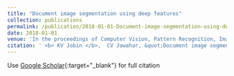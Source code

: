 ```yaml
---
title: "Document image segmentation using deep features"
collection: publications
permalink: /publication/2018-01-01-Document-image-segmentation-using-deep-features
date: 2018-01-01
venue: 'In the proceedings of Computer Vision, Pattern Recognition, Image Processing, and Graphics: 6th National Conference, NCVPRIPG 2017, Mandi, India, December 16-19, 2017, Revised Selected Papers 6'
citation: ' <b> KV Jobin </b>,  CV Jawahar, &quot;Document image segmentation using deep features.&quot; In the proceedings of Computer Vision, Pattern Recognition, Image Processing, and Graphics: 6th National Conference, NCVPRIPG 2017, Mandi, India, December 16-19, 2017, Revised Selected Papers 6, 2018.'
---
```

Use [Google Scholar](https://scholar.google.com/scholar?q=Document+image+segmentation+using+deep+features){:target="_blank"} for full citation